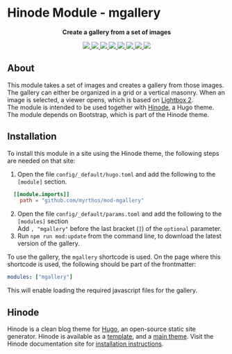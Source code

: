 <!-- CSpell:ignore Hinode mgallery Lightbox shortcode frontmatter  -->
# Hinode Module - mgallery

<!-- Markdownlint-disable MD033 -->
<!-- Tagline -->
<p align="center">
    <b>Create a gallery from a set of images</b>
    <br />
</p>

<!-- Badges -->
<p align="center">
    <a href="https://gohugo.io" alt="Hugo website">
        <img src="https://img.shields.io/badge/generator-hugo-brightgreen">
    </a>
    <a href="https://gethinode.com" alt="Hinode theme">
        <img src="https://img.shields.io/badge/theme-hinode-blue">
    </a>
    <a href="https://github.com/myrthos/mod-mgallery/releases" alt="Last release">
        <img src="https://img.shields.io/github/v/release/myrthos/mod-mgallery">
    </a>
    <a href="https://github.com/myrthos/mod-mgallery/releases" alt="Release date">
        <img src="https://img.shields.io/github/release-date/myrthos/mod-mgallery">
    </a>
    <a href="https://github.com/myrthos/mod-mgallery/commits/main" alt="Last commit">
        <img src="https://img.shields.io/github/last-commit/myrthos/mod-mgallery/main">
    </a>
    <a href="https://github.com/myrthos/mod-mgallery/labels/bug" alt="bugs">
        <img src="https://img.shields.io/github/issues/myrthos/mod-mgallery/bug">
    </a>
    <a href="https://github.com/myrthos/mod-mgallery/pulls" alt="Pulls">
        <img src="https://img.shields.io/github/issues-pr/myrthos/mod-mgallery">
    </a>
    <a href="https://github.com/myrthos/mod-mgallery/blob/main/LICENSE" alt="License">
        <img src="https://img.shields.io/github/license/myrthos/mod-mgallery">
    </a>
</p>

## About

This module takes a set of images and creates a gallery from those images. The gallery can either be organized in a grid or a vertical masonry. When an image is selected, a viewer opens, which is based on [Lightbox 2][lightbox].  
The module is intended to be used together with [Hinode](#hinode), a Hugo theme. The module depends on Bootstrap, which is part of the Hinode theme.

## Installation

To install this module in a site using the Hinode theme, the following steps are needed on that site:

1. Open the file `config/_default/hugo.toml` and add the following to the `[module]` section.

```toml
  [[module.imports]]
    path = "github.com/myrthos/mod-mgallery"
```
<!-- Markdownlint-disable MD029 -->
2. Open the file `config/_default/params.toml` and add the following to the `[modules]` section  
   Add `, "mgallery"` before the last bracket (`]`) of the `optional` parameter.
3. Run `npm run mod:update` from the command line, to download the latest version of the gallery.
<!-- Markdownlint-enable MD029 -->

To use the gallery, the `mgallery` shortcode is used. On the page where this shortcode is used, the following should be part of the frontmatter:

```yaml
modules: ["mgallery"]
```

This will enable loading the required javascript files for the gallery.

## Hinode

Hinode is a clean blog theme for [Hugo][hugo], an open-source static site generator. Hinode is available as a [template][repository_template], and a [main theme][repository]. Visit the Hinode documentation site for [installation instructions][hinode_docs].

<!-- MARKDOWN LINKS -->
[hugo]: https://gohugo.io
[hinode_docs]: https://gethinode.com
[repository]: https://github.com/gethinode/hinode.git
[repository_template]: https://github.com/gethinode/template.git
[lightbox]: https://lokeshdhakar.com/projects/lightbox2/
